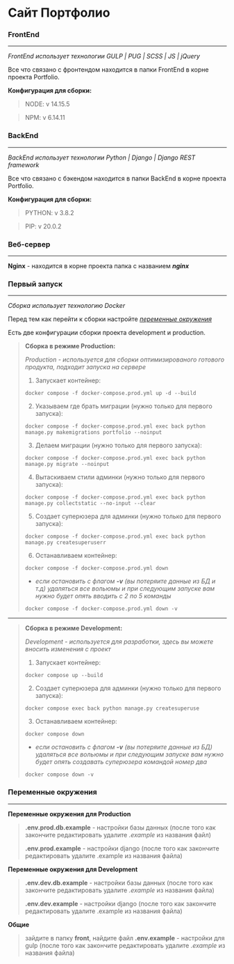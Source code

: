 # Сайт Портфолио

### FrontEnd 

***

*FrontEnd использует технологии GULP | PUG | SCSS | JS | jQuery*

Все что связано с фронтендом находится в папки FrontEnd в корне проекта Portfolio.

**Конфигурация для сборки:**

> NODE: v 14.15.5

> NPM: v 6.14.11

### BackEnd 

***

*BackEnd использует технологии Python | Django | Django REST framework*

Все что связано с бэкендом находится в папки BackEnd в корне проекта Portfolio.

**Конфигурация для сборки:**

> PYTHON: v 3.8.2

> PIP: v 20.0.2

### Веб-сервер

***

**Nginx** - находится в корне проекта папка с названием ***nginx***

### Первый запуск

***

*Сборка использует технологию Docker*

Перед тем как перейти к сборки настройте [*переменные окружения*](#переменные-окружения)

Есть две конфигурации сборки проекта development и production.

>**Сборка в режиме Production:**
> 
>*Production - используется для сборки оптимизированого готового продукта, подходит запуска на сервере*
>1. Запускает контейнер:
> ```
> docker compose -f docker-compose.prod.yml up -d --build
> ```
>2. Указываем где брать миграции (нужно только для первого запуска):
> ```
> docker compose -f docker-compose.prod.yml exec back python manage.py makemigrations portfolio --noinput
> ```
>3. Делаем миграции (нужно только для первого запуска):
> ```
> docker compose -f docker-compose.prod.yml exec back python manage.py migrate --noinput
> ```
>4. Вытаскиваем стили админки (нужно только для первого запуска):
> ```
> docker compose -f docker-compose.prod.yml exec back python manage.py collectstatic --no-input --clear
> ```
>5. Создает суперюзера для админки (нужно только для первого запуска):
> ```
> docker compose -f docker-compose.prod.yml exec back python manage.py createsuperuserr
> ```
>6. Останавливаем контейнер:
> ```
> docker compose -f docker-compose.prod.yml down
> ```
> - *если остановить  с флагом **-v** (вы потеряите данные из БД и т.д) удаляться все вольюмы и при следующим запуске вам нужно будет опять вводить с 2 по 5 команды*
> ```
> docker compose -f docker-compose.prod.yml down -v
> ```

***

>**Сборка в режиме Development:**
> 
>*Development - используется для разработки, здесь вы можете вносить изменения с проект*
>1. Запускает контейнер:
>```
>docker compose up --build 
>```
>2. Создает суперюзера для админки (нужно только для первого запуска):
>```
>docker compose exec back python manage.py createsuperuse
>```
>3. Останавливаем контейнер:
>```
>docker compose down
>```
>- *если остановить  с флагом **-v** (вы потеряите данные из БД) удаляться все вольюмы и при следующим запуске вам нужно будет опять создавать суперюзера командой номер два*
>```
>docker compose down -v
>```

### Переменные окружения

***

**Переменные окружения для Production**

>**.env.prod.db.example** - настройки базы данных (после того как закончите редактировать удалите *.example* из названия файл)
>
>**.env.prod.example** - настройки django (после того как закончите редактировать удалите .example из названия файла)

**Переменные окружения для Development**
>**.env.dev.db.example** - настройки базы данных (после того как закончите редактировать удалите *.example* из названия файла)
>
>**.env.dev.example** - настройки django (после того как закончите редактировать удалите .example из названия файла)

**Общие**
> зайдите в папку **front**, найдите файл **.env.example** - настройки для gulp (после того как закончите редактировать удалите *.example* из названия файла)
